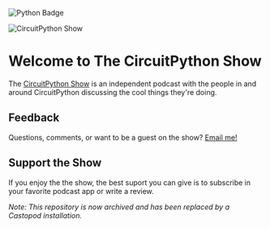 <img src="https://badgen.net/badge/python/python/black?icon=github" alt="Python Badge"/>

![CircuitPython Show](https://pbs.twimg.com/profile_banners/1479807513356816384/1642187815/1500x500)


# Welcome to The CircuitPython Show

The [CircuitPython Show](https://cpshow.xyz) is an independent podcast with the people in and around CircuitPython discussing the cool things they're doing.

## Feedback
Questions, comments, or want to be a guest on the show?  <a href="mailto:abc@example.com?subject=Query&body=The_Circuit_Python_Show">Email me!</a>

## Support the Show
If you enjoy the the show, the best suport you can give is to subscribe in your favorite podcast app or write a review.  

*Note: This repository is now archived and has been replaced by a Castopod installation.*
